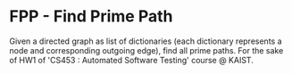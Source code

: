 # FPP - Find Prime Path

Given a directed graph as list of dictionaries (each dictionary represents a
node and corresponding outgoing edge), find all prime paths. For the sake of HW1
of 'CS453 : Automated Software Testing' course @ KAIST.
